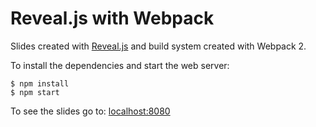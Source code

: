 # Reveal.js with Webpack

Slides created with [Reveal.js](https://github.com/hakimel/reveal.js/) and build system created with Webpack 2.

To install the dependencies and start the web server:

```
$ npm install
$ npm start
```

To see the slides go to: [localhost:8080](http://localhost:8080)